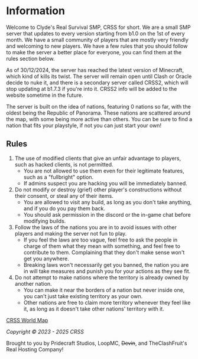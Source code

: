 # Information

Welcome to Clyde's Real Survival SMP, CRSS for short. We are a small SMP server that updates to every version starting from b1.0 on the 1st of every month. We have a small community of players that are mostly very friendly and welcoming to new players. We have a few rules that you should follow to make the server a better place for everyone, you can find them at the rules section below.

As of 30/12/2024, the server has reached the latest version of Minecraft, which kind of kills its twist. The server will remain open until Clash or Oracle decide to nuke it, and there is a secondary server called CRSS2, which will stop updating at b1.7.3 if you're into it. CRSS2 info will be added to the website sometime in the future.

The server is built on the idea of nations, featuring 0 nations so far, with the oldest being the Republic of Panorama. These nations are scattered around the map, with some being more active than others. You can be sure to find a nation that fits your playstyle, if not you can just start your own!

## Rules

1. The use of modified clients that give an unfair advantage to players, such as hacked clients, is not permitted.
   - You are not allowed to use them even for their legitimate features, such as a "fullbright" option.
   - If admins suspect you are hacking you will be immediately banned.
2. Do not modify or destroy (grief) other player's constructions without their consent, or steal any of their items.
   - You are allowed to visit any build, as long as you don't take anything, and if you do you pay them back.
   - You should ask permission in the discord or the in-game chat before modifying builds.
3. Follow the laws of the nations you are in to avoid issues with other players and making the server not fun to play.
   - If you feel the laws are too vague, feel free to ask the people in charge of them what they mean with something, and feel free to contribute to them. Complaining that they don't make sense won't get you anywhere.
   - Breaking laws won't necessarily get you banned, the nation you are in will take measures and punish you for your actions as they see fit.
4. Do not attempt to make nations where the territory is already owned by another nation.
   - You can make it near the borders of a nation but never inside one, you can't just take existing territory as your own.
   - Other nations are free to claim more territory whenever they feel like it, as long as it doesn't take other nations' territory with it.

[CRSS World Map](https://map.crss.cc)

*Copyright © 2023 - 2025 CRSS*

Brought to you by Pridecraft Studios, LoopMC, ~~Devin~~, and TheClashFruit's Real Hosting Company!
